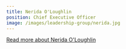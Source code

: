 ```yaml
---
title: Nerida O'Loughlin
position: Chief Executive Officer
image: /images/leadership-group/nerida.jpg
---
```


[Read more about Nerida O'Loughlin](/who-we-are/leadership/#nerida-oloughlin---interim-ceo)
